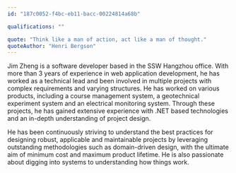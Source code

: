 ```yaml
---
id: "187c0052-f4bc-eb11-bacc-00224814a68b"

qualifications: ""

quote: "Think like a man of action, act like a man of thought."
quoteAuthor: "Henri Bergson"
---
```


Jim Zheng is a software developer based in the SSW Hangzhou office. With more than 3 years of experience in web application development, he has worked as a technical lead and been involved in multiple projects with complex requirements and varying structures. He has worked on various products, including a course management system, a geotechnical experiment system and an electrical monitoring system. Through these projects, he has gained extensive experience with .NET based technologies and an in-depth understanding of project design.

He has been continuously striving to understand the best practices for designing robust, applicable and maintainable projects by leveraging outstanding methodologies such as domain-driven design, with the ultimate aim of minimum cost and maximum product lifetime. He is also passionate about digging into systems to understanding how things work.
